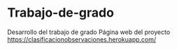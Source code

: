 # Trabajo-de-grado
Desarrollo del trabajo de grado
Página web del proyecto https://clasificacionobservaciones.herokuapp.com/ 
